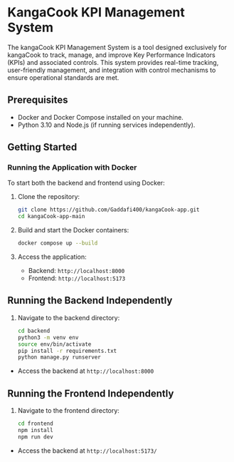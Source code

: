 # KangaCook KPI Management System

The kangaCook KPI Management System is a tool designed exclusively for kangaCook to track, manage, and improve Key Performance Indicators (KPIs) and associated controls. This system provides real-time tracking, user-friendly management, and integration with control mechanisms to ensure operational standards are met.


## Prerequisites

- Docker and Docker Compose installed on your machine.
- Python 3.10 and Node.js (if running services independently).

## Getting Started

### Running the Application with Docker

To start both the backend and frontend using Docker:

1. Clone the repository:

   ```bash
   git clone https://github.com/Gaddafi400/kangaCook-app.git
   cd kangaCook-app-main

2. Build and start the Docker containers:

    ```bash
    docker compose up --build

3. Access the application:
    - Backend: `http://localhost:8000`
    - Frontend: `http://localhost:5173`

## Running the Backend Independently

1. Navigate to the backend directory:

    ```bash
    cd backend
    python3 -m venv env
    source env/bin/activate
    pip install -r requirements.txt
    python manage.py runserver

- Access the backend at `http://localhost:8000`

## Running the Frontend Independently

1. Navigate to the frontend directory:

    ```bash
    cd frontend
    npm install
    npm run dev

- Access the backend at `http://localhost:5173/`
